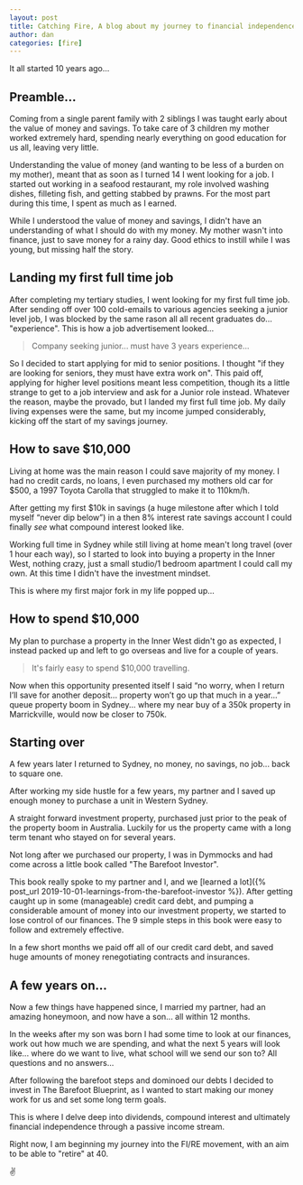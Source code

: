 ```yaml
---
layout: post
title: Catching Fire, A blog about my journey to financial independence
author: dan
categories: [fire]
---
```


<p class="intro">It all started 10 years ago...</p>

## Preamble...

Coming from a single parent family with 2 siblings I was taught early about the value of money and savings. To take care of 3 children my mother worked extremely hard, spending nearly everything on good education for us all, leaving very little.

Understanding the value of money (and wanting to be less of a burden on my mother), meant that as soon as I turned 14 I went looking for a job. I started out working in a seafood restaurant, my role involved washing dishes, filleting fish, and getting stabbed by prawns. For the most part during this time, I spent as much as I earned.

While I understood the value of money and savings, I didn't have an understanding of what I should do with my money. My mother wasn't into finance, just to save money for a rainy day. Good ethics to instill while I was young, but missing half the story.

## Landing my first full time job

After completing my tertiary studies, I went looking for my first full time job. After sending off over 100 cold-emails to various agencies seeking a junior level job, I was blocked by the same rason all all recent graduates do... "experience". This is how a job advertisement looked...

> Company seeking junior... must have 3 years experience...

So I decided to start applying for mid to senior positions. I thought "if they are looking for seniors, they must have extra work on". This paid off, applying for higher level positions meant less competition, though its a little strange to get to a job interview and ask for a Junior role instead. Whatever the reason, maybe the provado, but I landed my first full time job. My daily living expenses were the same, but my income jumped considerably, kicking off the start of my savings journey.

## How to save \$10,000

Living at home was the main reason I could save majority of my money. I had no credit cards, no loans, I even purchased my mothers old car for \$500, a 1997 Toyota Carolla that struggled to make it to 110km/h.

After getting my first \$10k in savings (a huge milestone after which I told myself “never dip below”) in a then 8% interest rate savings account I could finally _see_ what compound interest looked like.

Working full time in Sydney while still living at home mean't long travel (over 1 hour each way), so I started to look into buying a property in the Inner West, nothing crazy, just a small studio/1 bedroom apartment I could call my own. At this time I didn't have the investment mindset.

This is where my first major fork in my life popped up...

## How to spend \$10,000

My plan to purchase a property in the Inner West didn't go as expected, I instead packed up and left to go overseas and live for a couple of years.

> It's fairly easy to spend \$10,000 travelling.

Now when this opportunity presented itself I said “no worry, when I return I’ll save for another deposit... property won’t go up that much in a year...” queue property boom in Sydney... where my near buy of a 350k property in Marrickville, would now be closer to 750k.

## Starting over

A few years later I returned to Sydney, no money, no savings, no job... back to square one.

After working my side hustle for a few years, my partner and I saved up enough money to purchase a unit in Western Sydney.

A straight forward investment property, purchased just prior to the peak of the property boom in Australia. Luckily for us the property came with a long term tenant who stayed on for several years.

Not long after we purchased our property, I was in Dymmocks and had come across a little book called "The Barefoot Investor".

This book really spoke to my partner and I, and we [learned a lot]({% post_url 2019-10-01-learnings-from-the-barefoot-investor %}). After getting caught up in some (manageable) credit card debt, and pumping a considerable amount of money into our investment property, we started to lose control of our finances. The 9 simple steps in this book were easy to follow and extremely effective.

In a few short months we paid off all of our credit card debt, and saved huge amounts of money renegotiating contracts and insurances.

## A few years on...

Now a few things have happened since, I married my partner, had an amazing honeymoon, and now have a son... all within 12 months.

In the weeks after my son was born I had some time to look at our finances, work out how much we are spending, and what the next 5 years will look like... where do we want to live, what school will we send our son to? All questions and no answers...

After following the barefoot steps and dominoed our debts I decided to invest in The Barefoot Blueprint, as I wanted to start making our money work for us and set some long term goals.

This is where I delve deep into dividends, compound interest and ultimately financial independence through a passive income stream.

Right now, I am beginning my journey into the FI/RE movement, with an aim to be able to "retire" at 40.

:v:
